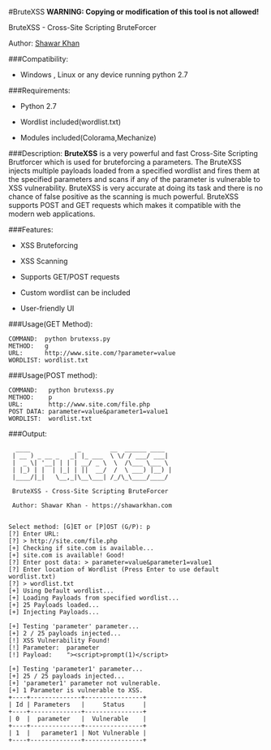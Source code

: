 #BruteXSS
**WARNING: Copying or modification of this tool is not allowed!**

BruteXSS - Cross-Site Scripting BruteForcer

Author: [Shawar Khan](https://shawarkhan.com)

###Compatibility: 
* Windows , Linux or any device running python 2.7

###Requirements: 

* Python 2.7

* Wordlist included(wordlist.txt)

* Modules included(Colorama,Mechanize)

###Description:
**BruteXSS** is a very powerful and fast Cross-Site Scripting Brutforcer which is used for bruteforcing a parameters. The BruteXSS injects multiple payloads loaded from a specified wordlist and fires them at the specified parameters and scans if any of the parameter is vulnerable to XSS vulnerability. BruteXSS is very accurate at doing its task and there is no chance of false positive as the scanning is much powerful. BruteXSS supports POST and GET requests which makes it compatible with the modern web applications.

###Features:

* XSS Bruteforcing

* XSS Scanning

* Supports GET/POST requests

* Custom wordlist can be included

* User-friendly UI

###Usage(GET Method):

```
COMMAND:  python brutexss.py
METHOD:   g
URL:      http://www.site.com/?parameter=value
WORDLIST: wordlist.txt
```

###Usage(POST method):

```
COMMAND:   python brutexss.py
METHOD:    p
URL:       http://www.site.com/file.php
POST DATA: parameter=value&parameter1=value1
WORDLIST:  wordlist.txt
```

###Output:

```
  ____             _        __  ______ ____  
 | __ ) _ __ _   _| |_ ___  \ \/ / ___/ ___| 
 |  _ \| '__| | | | __/ _ \  \  /\___ \___ \ 
 | |_) | |  | |_| | ||  __/  /  \ ___) |__) |
 |____/|_|   \__,_|\__\___| /_/\_\____/____/ 
                                            
 BruteXSS - Cross-Site Scripting BruteForcer
 
 Author: Shawar Khan - https://shawarkhan.com                      


Select method: [G]ET or [P]OST (G/P): p
[?] Enter URL:
[?] > http://site.com/file.php
[+] Checking if site.com is available...
[+] site.com is available! Good!
[?] Enter post data: > parameter=value&parameter1=value1
[?] Enter location of Wordlist (Press Enter to use default wordlist.txt)
[?] > wordlist.txt
[+] Using Default wordlist...
[+] Loading Payloads from specified wordlist...
[+] 25 Payloads loaded...
[+] Injecting Payloads...

[+] Testing 'parameter' parameter...
[+] 2 / 25 payloads injected...
[!] XSS Vulnerability Found! 
[!] Parameter:	parameter
[!] Payload:	"><script>prompt(1)</script>

[+] Testing 'parameter1' parameter...
[+] 25 / 25 payloads injected...
[+] 'parameter1' parameter not vulnerable.
[+] 1 Parameter is vulnerable to XSS.
+----+--------------+----------------+
| Id | Parameters   |     Status     |
+----+--------------+----------------+
| 0  |  parameter   |  Vulnerable    |
+----+--------------+----------------+
| 1  |   parameter1 | Not Vulnerable |
+----+--------------+----------------+

```
